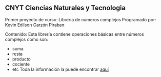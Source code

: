 ## CNYT Ciencias Naturales y Tecnologia
Primer proyecto de curso: Libreria de numeros complejos
Programado por: Kevin Edilson Garzón Piraban

Contenido:
Esta librería contiene operaciones básicas entre números complejos como son:
   * suma
   * resta
   * producto
   * cociente
   * etc
 Toda la información la puede encontrar [aquí](https://github.com/KevinEGP/LibreriaNumerosComplejos/blob/master/html/Numeros%20Complejos.html)
 
